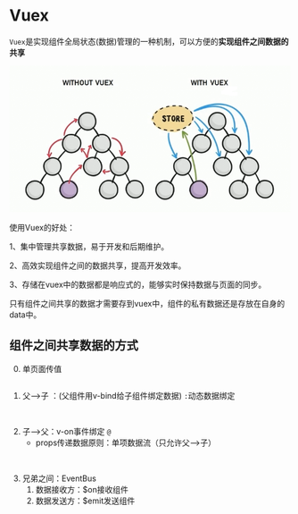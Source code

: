 # Vuex

`Vuex`是实现组件全局状态(数据)管理的一种机制，可以方便的**实现组件之间数据的共享**

![](..\00-常用文件\images\Vuex.png)

使用Vuex的好处：

1、集中管理共享数据，易于开发和后期维护。

2、高效实现组件之间的数据共享，提高开发效率。

3、存储在vuex中的数据都是响应式的，能够实时保持数据与页面的同步。

只有组件之间共享的数据才需要存到vuex中，组件的私有数据还是存放在自身的data中。



## 组件之间共享数据的方式

0. 单页面传值

```

```


1. 父—>子 ：(父组件用v-bind给子组件绑定数据)	`:`动态数据绑定

```
   
```


2. 子—>父：v-on事件绑定	`@`
   - props传递数据原则：单项数据流（只允许父—>子）

```
   
```


3. 兄弟之间：EventBus
   1. 数据接收方：$on接收组件
   2. 数据发送方：$emit发送组件